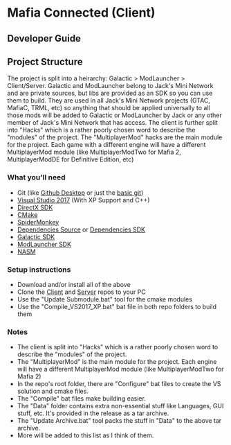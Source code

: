 # Mafia Connected (Client)
## Developer Guide

## Project Structure
The project is split into a heirarchy: Galactic > ModLauncher > Client/Server. 
Galactic and ModLauncher belong to Jack's Mini Network and are private sources, but libs are provided as an SDK so you can use them to build. They are used in all Jack's Mini Network projects (GTAC, MafiaC, TRML, etc) so anything that should be applied universally to all those mods will be added to Galactic or ModLauncher by Jack or any other member of Jack's Mini Network that has access. The client is further split into "Hacks" which is a rather poorly chosen word to describe the "modules" of the project. The "MultiplayerMod" hacks are the main module for the project. Each game with a different engine will have a different MultiplayerMod module (like MultiplayerModTwo for Mafia 2, MultiplayerModDE for Definitive Edition, etc)

### What you'll need
* Git (like [Github Desktop](https://desktop.github.com/) or just the [basic git](https://git-scm.com/downloads))
* [Visual Studio 2017](https://www.visualstudio.com/downloads/) (With XP Support and C++)
* [DirectX SDK](https://www.microsoft.com/en-gb/download/details.aspx?id=6812)
* [CMake](https://cmake.org/download/)
* [SpiderMonkey](https://github.com/jack9267/SpiderMonkey)
* [Dependencies Source](https://github.com/jack9267/Dependencies) or [Dependencies SDK](https://www.dropbox.com/s/g4xynz3hwlq7nud/Dependencies-31-05-2022.exe?dl=1)
* [Galactic SDK](https://www.dropbox.com/s/if6vi8tux8hy0mb/Galactic%20SDK.exe?dl=1)
* [ModLauncher SDK](https://www.dropbox.com/s/prdanh15gqgcnxe/Mod%20Launcher%20SDK.exe?dl=1)
* [NASM](https://www.nasm.us/pub/nasm/releasebuilds/?C=M;O=D)

### Setup instructions
* Download and/or install all of the above
* Clone the [Client](https://github.com/mafiaconnected/MafiaC) and [Server](https://github.com/mafiaconnected/MafiaC-Server) repos to your PC
* Use the "Update Submodule.bat" tool for the cmake modules
* Use the "Compile_VS2017_XP.bat" bat file in both repo folders to build them

### Notes
* The client is split into "Hacks" which is a rather poorly chosen word to describe the "modules" of the project.
* The "MultiplayerMod" is the main module for the project. Each engine will have a different MultiplayerMod module (like MultiplayerModTwo for Mafia 2)
* In the repo's root folder, there are "Configure" bat files to create the VS solution and cmake files.
* The "Compile" bat files make building easier.
* The "Data" folder contains extra non-essential stuff like Languages, GUI stuff, etc. It's provided in the release as a tar archive.
* The "Update Archive.bat" tool packs the stuff in "Data" to the above tar archive.
* More will be added to this list as I think of them.

